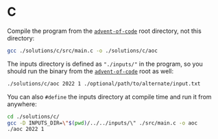 # C

Compile the program from the [`advent-of-code`](../../) root directory, not this
directory:

```bash
gcc ./solutions/c/src/main.c -o ./solutions/c/aoc
```

The inputs directory is defined as `"./inputs/"` in the program, so you should
run the binary from the [`advent-of-code`](../../) root as well:

```bash
./solutions/c/aoc 2022 1 ./optional/path/to/alternate/input.txt
```

You can also `#define` the inputs directory at compile time and run it from
anywhere:


```bash
cd ./solutions/c/
gcc -D INPUTS_DIR=\"$(pwd)/../../inputs/\" ./src/main.c -o aoc
./aoc 2022 1
```
